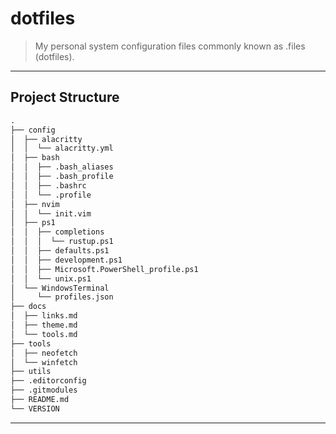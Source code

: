 # dotfiles

> My personal system configuration files commonly known as .files (dotfiles).

---

## Project Structure

```md
.
├── config
│  ├── alacritty
│  │  └── alacritty.yml
│  ├── bash
│  │  ├── .bash_aliases
│  │  ├── .bash_profile
│  │  ├── .bashrc
│  │  └── .profile
│  ├── nvim
│  │  └── init.vim
│  ├── ps1
│  │  ├── completions
│  │  │  └── rustup.ps1
│  │  ├── defaults.ps1
│  │  ├── development.ps1
│  │  ├── Microsoft.PowerShell_profile.ps1
│  │  └── unix.ps1
│  └── WindowsTerminal
│     └── profiles.json
├── docs
│  ├── links.md
│  ├── theme.md
│  └── tools.md
├── tools
│  ├── neofetch
│  └── winfetch
├── utils
├── .editorconfig
├── .gitmodules
├── README.md
└── VERSION
```

---

